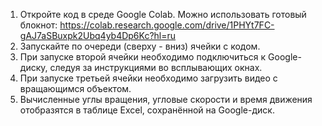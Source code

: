 1. Откройте код в среде Google Colab. Можно использовать готовый блокнот: https://colab.research.google.com/drive/1PHYt7FC-gAJ7aSBuxpk2Ubq4yb4Dp6Kc?hl=ru
2. Запускайте по очереди (сверху - вниз) ячейки с кодом.
3. При запуске второй ячейки необходимо подключиться к Google-диску, следуя за инструкциями во всплывающих окнах.
4. При запуске третьей ячейки необходимо загрузить видео с вращающимся объектом.
5. Вычисленные углы вращения, угловые скорости и время движения отобразятся в таблице Excel, сохранённой на Google-диск.
